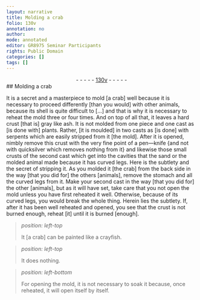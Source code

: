 ```yaml
---
layout: narrative
title: Molding a crab
folio: 130v
annotation: no
author:
mode: annotated
editor: GR8975 Seminar Participants
rights: Public Domain
categories: []
tags: []
---
```


 <div class="folio" align="center">- - - - - <a href="http://gallica.bnf.fr/ark:/12148/btv1b10500001g/f266.item.r=.zoom" target="_blank">130v</a> - - - - - </div> 
##  Molding a crab 

 
 It is a secret and a masterpiece to mold [a crab] well because it is necessary to proceed differently [than you would] with other animals, because its shell is quite difficult to [...] and that is why it is necessary to reheat the mold three or four times. And on top of all that, it leaves a hard crust [that is] gray like ash. It is not molded from one piece and one cast as [is done with] plants. Rather, [it is moulded] in two casts as [is done] with serpents which are easily stripped from it [the mold]. After it is opened, nimbly remove this crust with the very fine point of a pen—knife {and not with quicksilver which removes nothing from it} and likewise those small crusts of the second cast which get into the cavities that the sand or the molded animal made because it has curved legs. Here is the subtlety and the secret of stripping it. As you molded it [the crab] from the back side in the way [that you did for] the others [animals], remove the stomach and all the curved legs from it. Make your second cast in the way [that you did for] the other [animals], but as it will have set, take care that you not open the mold unless you have first reheated it well. Otherwise, because of its curved legs, you would break the whole thing. Herein lies the subtlety. If, after it has been well reheated and opened, you see that the crust is not burned enough, reheat [it] until it is burned [enough]. 
 
> *position: left-top*
> 
>  It [a crab] can be painted like a crayfish. 
 
> *position: left-top*
> 
>  It does nothing. 
 
> *position: left-bottom*
> 
>  For opening the mold, it is not necessary to soak it because, once reheated, it will open itself by itself. 
 